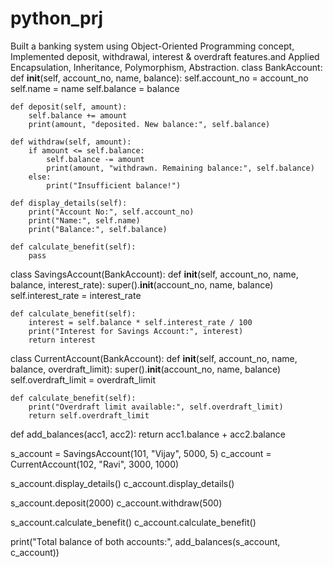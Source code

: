 # python_prj
Built a banking system using Object-Oriented Programming concept, Implemented deposit,  withdrawal, interest &amp; overdraft features.and Applied Encapsulation, Inheritance, Polymorphism,  Abstraction. 
 class BankAccount:
    def __init__(self, account_no, name, balance):
        self.account_no = account_no
        self.name = name
        self.balance = balance

    def deposit(self, amount):
        self.balance += amount
        print(amount, "deposited. New balance:", self.balance)

    def withdraw(self, amount):
        if amount <= self.balance:
            self.balance -= amount
            print(amount, "withdrawn. Remaining balance:", self.balance)
        else:
            print("Insufficient balance!")

    def display_details(self):
        print("Account No:", self.account_no)
        print("Name:", self.name)
        print("Balance:", self.balance)

    def calculate_benefit(self):
        pass

class SavingsAccount(BankAccount):
    def __init__(self, account_no, name, balance, interest_rate):
        super().__init__(account_no, name, balance)
        self.interest_rate = interest_rate

    def calculate_benefit(self):
        interest = self.balance * self.interest_rate / 100
        print("Interest for Savings Account:", interest)
        return interest

class CurrentAccount(BankAccount):
    def __init__(self, account_no, name, balance, overdraft_limit):
        super().__init__(account_no, name, balance)
        self.overdraft_limit = overdraft_limit

    def calculate_benefit(self):
        print("Overdraft limit available:", self.overdraft_limit)
        return self.overdraft_limit

def add_balances(acc1, acc2):
    return acc1.balance + acc2.balance

s_account = SavingsAccount(101, "Vijay", 5000, 5)
c_account = CurrentAccount(102, "Ravi", 3000, 1000)

s_account.display_details()
c_account.display_details()

s_account.deposit(2000)
c_account.withdraw(500)

s_account.calculate_benefit()
c_account.calculate_benefit()

print("Total balance of both accounts:", add_balances(s_account, c_account))

